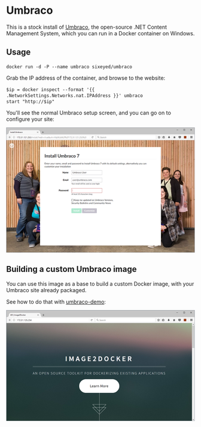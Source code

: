 # Umbraco 

This is a stock install of [Umbraco](https://our.umbraco.org/), the open-source .NET Content Management System, which you can run in a Docker container on Windows.

## Usage 

```
docker run -d -P --name umbraco sixeyed/umbraco
```

Grab the IP address of the container, and browse to the website:

```
$ip = docker inspect --format '{{ .NetworkSettings.Networks.nat.IPAddress }}' umbraco
start "http://$ip"
```

You'll see the normal Umbraco setup screen, and you can go on to configure your site:

![Umbraco 7 install on Docker](img/docker-umbraco-install_small.png)


## Building a custom Umbraco image

You can use this image as a base to build a custom Docker image, with your Umbraco site already packaged. 

See how to do that with [umbraco-demo](../umbraco-demo/README.md):

![Custom Umbraco site on Docker](img/docker-umbraco-i2d_small.png)

